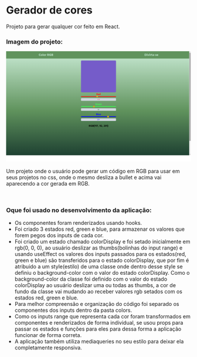# Gerador de cores
Projeto para gerar qualquer cor feito em React.
<h3>Imagem do projeto:</h3>
<img src="https://github.com/sian19/color-picker/blob/master/src/assets/img.png">
<p>Um projeto onde o usuário pode gerar um código em RGB para usar em seus projetos no css, onde o mesmo desliza a bullet e acima vai aparecendo a cor gerada em RGB.</p>
<br/>
<h3>Oque foi usado no desenvolvimento da aplicação:</h3>
<ul>
  <li>Os componentes foram renderizados usando hooks.</li>
  <li>Foi criado 3 estados red, green e blue, para armazenar os valores que forem pegos dos inputs de cada cor.</li>
  <li>Foi criado um estado chamado colorDisplay e foi setado inicialmente em rgb(0, 0, 0), ao usuário deslizar as thumbs(bolinhas do input range) e usando useEffect
os valores dos inputs passados para os estados(red, green e blue) são transferidos para o estado colorDisplay, que por fim é atribuido a um style(estilo) de uma
classe onde dentro desse style se definiu o background-color com o valor do estado colorDisplay. Como o background-color da classe foi definido com o valor do estado colorDisplay
ao usuário deslizar uma ou todas as thumbs, a cor de fundo da classe vai mudando ao receber valores rgb setados com os estados red, green e blue.</li>
  <li>Para melhor compreensão e organização do código foi separado os componentes dos inputs dentro da pasta colors.</li>
  <li>Como os inputs range que representa cada cor foram transformados em componentes e renderizados de forma individual, se usou props para passar os estados e funções para eles
para dessa forma a aplicação funcionar de forma correta.</li>
  <li>A aplicação também utiliza mediaqueries no seu estilo para deixar ela completamente responsiva.</li>
</ul>
